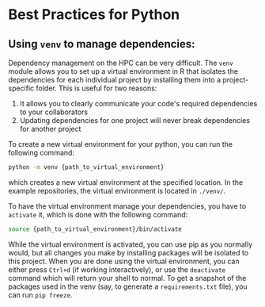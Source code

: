 # Best Practices for Python

## Using `venv` to manage dependencies:

Dependency management on the HPC can be very difficult. The `venv` module
allows you to set up a virtual environment in R that isolates the dependencies
for each individual project by installing them into a project-specific folder.
This is useful for two reasons:

1. It allows you to clearly communicate your code's required dependencies to your collaborators
1. Updating dependencies for one project will never break dependencies for another project

To create a new virtual environment for your python, you can run the following command:

```sh
python -m venv {path_to_virtual_environment}
```

which creates a new virtual environment at the specified location. In the
example repositories, the virtual environment is located in `./venv/`.

To have the virtual environment manage your dependencies, you have to
`activate` it, which is done with the following command:

```sh
source {path_to_virtual_environment}/bin/activate
```

While the virtual environment is activated, you can use pip as you normally
would, but all changes you make by installing packages will be isolated to this
project. When you are done using the virtual environment, you can either press
`Ctrl+d` (if working interactively), or use the `deactivate` command which will
return your shell to normal. To get a snapshot of the packages used in the venv
(say, to generate a `requirements.txt` file), you can run `pip freeze`.

